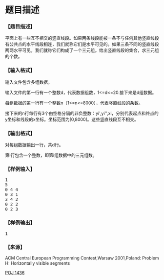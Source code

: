 # 题目描述


<h3>
【题目描述】
</h3>
<p>
平面上有一些互不相交的竖直线段。如果两条线段能被一条不与任何其他竖直线段有公共点的水平线段相连，我们就称它们是水平可见的。如果三条不同的竖直线段两两水平可见，我们就称它们构成了一个三元组。给出竖直线段的集合，求三元组的个数。
</p>
<h3>
【输入格式】
</h3>
<p>
输入文件包含多组数据。
</p>
<p>
输入文件的第一行有一个整数d，代表数据组数，1&lt;=d&lt;=20.接下来是d组数据。
</p>
<p>
每组数据的第一行有一个整数n（1&lt;=n&lt;=8000），代表竖直线段的条数。
</p>
<p>
接下来的n行每行有3个由空格分隔的非负整数：yi&#39;,yi&#39;&#39;,xi，分别代表起点和终点的y坐标和线段的x坐标。坐标范围为[0,8000]。这些竖直线段互不相交。
</p>
<h3>
【输出格式】
</h3>
<p>
对每组数据输出一行，共d行。
</p>
<p>
第i行包含一个整数，即第i组数据中的三元组数。
</p>
<h3>
【样例输入】
</h3>
<pre>1
5
0 4 4
0 3 1
3 4 2
0 2 2
0 2 3</pre>
<h3>
【样例输出】
</h3>
<pre>1</pre>
<h3>
【来源】
</h3>
<p>
ACM Central European Programming Contest,Warsaw 2001,Poland: Problem H: Horizontally visible segments
</p>
<p>
<a href="http://poj.org/problem?id=1436" target="_blank">POJ 1436</a> 
</p>
